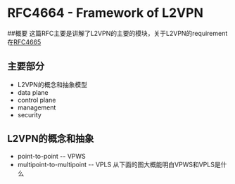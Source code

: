 # RFC4664 - Framework of L2VPN
##概要
这篇RFC主要是讲解了L2VPN的主要的模块，关于L2VPN的requirement在[RFC4665](https://datatracker.ietf.org/doc/html/rfc4665)
## 主要部分
* L2VPN的概念和抽象模型
* data plane
* control plane
* management
* security

## L2VPN的概念和抽象
* point-to-point -- VPWS
* multipoint-to-multipoint -- VPLS
从下面的图大概能明白VPWS和VPLS是什么


